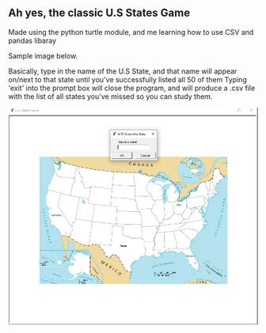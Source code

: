 ## Ah yes, the classic U.S States Game
Made using the python turtle module, and me learning how to use CSV and pandas libaray

Sample image below.

Basically, type in the name of the U.S State, and that name will appear on/next to that state until you've successfully listed all 50 of them
Typing 'exit' into the prompt box will close the program, and will produce a .csv file with the list of all states you've missed so you can study them.

![Sample image](https://github.com/rinriukato/US-States-Game/blob/main/image.png)

